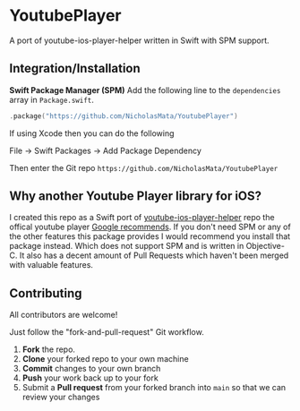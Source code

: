 # YoutubePlayer
A port of youtube-ios-player-helper written in Swift with SPM support.

## Integration/Installation
**Swift Package Manager (SPM)**
Add the following line to the `dependencies` array in `Package.swift`.
```swift
.package("https://github.com/NicholasMata/YoutubePlayer")
```
If using Xcode then you can do the following 
 
File -> Swift Packages -> Add Package Dependency

Then enter the Git repo 
`https://github.com/NicholasMata/YoutubePlayer`

## Why another Youtube Player library for iOS?
I created this repo as a Swift port of [youtube-ios-player-helper](https://github.com/youtube/youtube-ios-player-helper) repo the offical youtube player [Google recommends](https://developers.google.com/youtube/v3/guides/ios_youtube_helper). If you don't need SPM or any of the other features this package provides I would recommend you install that package instead. Which does not support SPM and is written in Objective-C. It also has a decent amount of Pull Requests which haven't been merged with valuable features.

## Contributing
All contributors are welcome!

Just follow the "fork-and-pull-request" Git workflow.

 1. **Fork** the repo.
 2. **Clone** your forked repo to your own machine
 3. **Commit** changes to your own branch
 4. **Push** your work back up to your fork
 5. Submit a **Pull request** from your forked branch into `main` so that we can review your changes